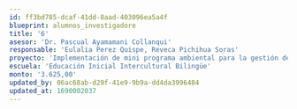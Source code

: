 ```yaml
---
id: ff3bd785-dcaf-41dd-8aad-403096ea5a4f
blueprint: alumnos_investigadore
title: '6'
asesor: 'Dr. Pascual Ayamamani Collanqui'
responsable: 'Eulalia Perez Quispe, Reveca Pichihua Soras'
proyecto: 'Implementación de mini programa ambiental para la gestión de conciencia ambiental y el desarrollo de habilidades sociales en niños de 5 años de la institución educativa Inicial N°221 Nelly Araujo Aguayo Abancay'
escuela: 'Educación Inicial Intercultural Bilingüe'
monto: '3.625,00'
updated_by: 06ac68ab-d29f-41e9-9b9a-dd4da3996484
updated_at: 1690002037
---
```

